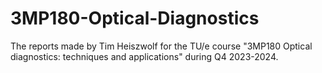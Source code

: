 # 3MP180-Optical-Diagnostics
The reports made by Tim Heiszwolf for the TU/e course "3MP180 Optical diagnostics: techniques and applications" during Q4 2023-2024.
